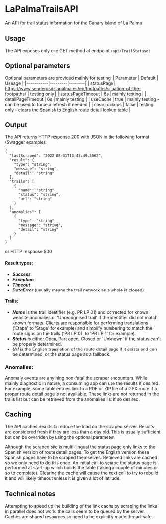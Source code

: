 # LaPalmaTrailsAPI

An API for trail status information for the Canary island of La Palma

## Usage

The API exposes only one GET method at endpoint `/api/TrailStatuses`

## Optional parameters

Optional parameters are provided mainly for testing:
| Parameter | Default | Useage |
|-----------|---------|--------|
| statusPage | https://www.senderosdelapalma.es/en/footpaths/situation-of-the-footpaths/ | testing only |
| statusPageTimeout | 6s | mainly testing |
| detailPageTimeout | 6s | mainly testing |
| useCache | true | mainly testing - can be used to force a refresh if needed |
| clearLookups | false | testing only - clears the Spanish to English route detail lookup table |

## Output

The API returns HTTP response 200 with JSON in the following format (Swagger example):
```
{
  "lastScraped": "2022-08-31T13:45:49.556Z",
  "result": {
    "type": "string",
    "message": "string",
    "detail": "string"
  },
  "trails": [
    {
      "name": "string",
      "status": "string",
      "url": "string"
    }
  ],
  "anomalies": [
    {
      "type": "string",
      "message": "string",
      "detail": "string"
    }
  ]
}
```
or HTTP response 500

#### Result types:
- ***Success***
- ***Exception***
- ***Timeout***
- ***DataError*** (usually means the trail network as a whole is closed)

#### Trails:
- ***Name*** is the trail identifier (e.g. PR LP 01) and corrected for known website anomalies or 'Unrecognised trail' if the identifier did not match known formats. Clients are responsible for performing translations ('Etapa' to 'Stage' for example) and simplify numbering to match the route signs on the trails ('PR LP 01' to 'PR LP 1' for example).
- ***Status*** is either Open, Part open, Closed or 'Unknown' if the status can't be properly determined.
- ***Url*** is the English translation of the route detail page if it exists and can be determined, or the status page as a fallback.

### Anomalies:
Anomaly events are anything non-fatal the scraper encounters. While mainly diagnostic in nature, a consuming app can use the results if desired. For example, some table entries link to a PDF or ZIP file of a GPX route if a proper route detail page is not available. These links are not returned in the trails list but can be retrieved from the anomalies list if so desired.

## Caching

The API caches results to reduce the load on the scraped server. Results are considered fresh if they are less than a day old. This is usually sufficient but can be overriden by using the optional parameter.

Although the scraped site is multi-lingual the status page only links to the Spanish version of route detail pages. To get the English version these Spanish pages have to be scraped themselves. Retrieved links are cached so we only need to do this once. An initial call to scrape the status page is performed at start-up which builds the table (taking a couple of minutes or so to complete). Clearing the cache will cause the next call to try to rebuild it and will likely timeout unless it is given a lot of latitude.

## Technical notes
Attempting to speed up the building of the link cache by scraping the links in parallel does not work: the calls seem to be queued by the server.
Caches are shared resources so need to be explicitly made thread-safe.
